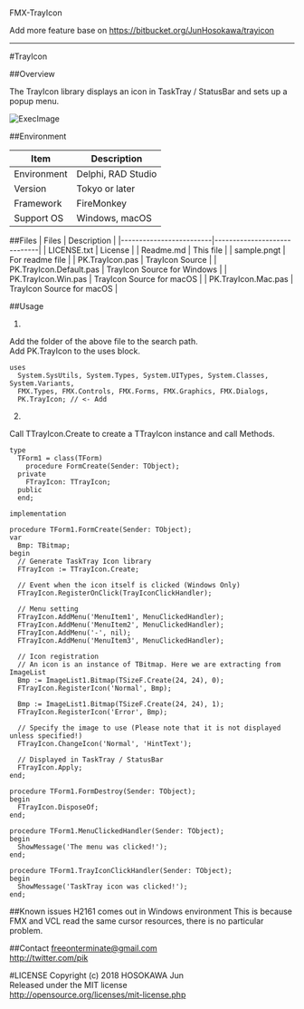 ###
FMX-TrayIcon

Add more feature base on https://bitbucket.org/JunHosokawa/trayicon

---

#TrayIcon

##Overview

The TrayIcon library displays an icon in TaskTray / StatusBar and sets up a popup menu.   

![ExecImage](https://bitbucket.org/JunHosokawa/trayicon/raw/0b9e07fbc003fa6363bdae1d39f54a9be2a08150/sample.png)

##Environment

| Item        | Description        |
|-------------|--------------------|
| Environment | Delphi, RAD Studio |
| Version     | Tokyo or later     |
| Framework   | FireMonkey         |
| Support OS  | Windows, macOS     |

##Files
| Files                   | Description                 |
|-------------------------|-----------------------------|
| LICENSE.txt             | License                     |
| Readme.md               | This file                   |
| sample.pngt             | For readme file             |
| PK.TrayIcon.pas         | TrayIcon Source             |
| PK.TrayIcon.Default.pas | TrayIcon Source for Windows |
| PK.TrayIcon.Win.pas     | TrayIcon Source for macOS   |
| PK.TrayIcon.Mac.pas     | TrayIcon Source for macOS   |

##Usage

1.
Add the folder of the above file to the search path.  
Add PK.TrayIcon to the uses block.  

```delphi
uses
  System.SysUtils, System.Types, System.UITypes, System.Classes, System.Variants,  
  FMX.Types, FMX.Controls, FMX.Forms, FMX.Graphics, FMX.Dialogs,  
  PK.TrayIcon; // <- Add
```

2.
Call TTrayIcon.Create to create a TTrayIcon instance and call Methods.  

```delphi
type
  TForm1 = class(TForm)
    procedure FormCreate(Sender: TObject);
  private
    FTrayIcon: TTrayIcon;
  public
  end;

implementation

procedure TForm1.FormCreate(Sender: TObject);
var
  Bmp: TBitmap;
begin
  // Generate TaskTray Icon library
  FTrayIcon := TTrayIcon.Create;

  // Event when the icon itself is clicked (Windows Only)
  FTrayIcon.RegisterOnClick(TrayIconClickHandler);

  // Menu setting
  FTrayIcon.AddMenu('MenuItem1', MenuClickedHandler);
  FTrayIcon.AddMenu('MenuItem2', MenuClickedHandler);
  FTrayIcon.AddMenu('-', nil);
  FTrayIcon.AddMenu('MenuItem3', MenuClickedHandler);

  // Icon registration
  // An icon is an instance of TBitmap. Here we are extracting from ImageList
  Bmp := ImageList1.Bitmap(TSizeF.Create(24, 24), 0);
  FTrayIcon.RegisterIcon('Normal', Bmp);   

  Bmp := ImageList1.Bitmap(TSizeF.Create(24, 24), 1);
  FTrayIcon.RegisterIcon('Error', Bmp);   

  // Specify the image to use (Please note that it is not displayed unless specified!)
  FTrayIcon.ChangeIcon('Normal', 'HintText'); 

  // Displayed in TaskTray / StatusBar
  FTrayIcon.Apply;
end;

procedure TForm1.FormDestroy(Sender: TObject);
begin
  FTrayIcon.DisposeOf;
end;

procedure TForm1.MenuClickedHandler(Sender: TObject);
begin
  ShowMessage('The menu was clicked!');
end;

procedure TForm1.TrayIconClickHandler(Sender: TObject);
begin
  ShowMessage('TaskTray icon was clicked!');
end;
```

##Known issues
H2161 comes out in Windows environment
This is because FMX and VCL read the same cursor resources, there is no particular problem.

##Contact
freeonterminate@gmail.com  
http://twitter.com/pik  

#LICENSE
Copyright (c) 2018 HOSOKAWA Jun  
Released under the MIT license  
http://opensource.org/licenses/mit-license.php
